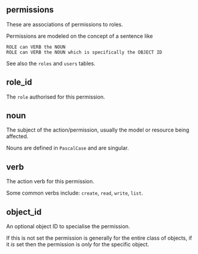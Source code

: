 ## permissions

These are associations of permissions to roles.

Permissions are modeled on the concept of a sentence like

```
ROLE can VERB the NOUN
ROLE can VERB the NOUN which is specifically the OBJECT ID
```

See also the ``roles`` and
``users`` tables.

## role_id

The ``role`` authorised for this permission.

## noun

The subject of the action/permission, usually the model or resource being affected.

Nouns are defined in `PascalCase` and are singular.

## verb

The action verb for this permission.

Some common verbs include: `create`, `read`, `write`, `list`.

## object_id

An optional object ID to specialise the permission.

If this is not set the permission is generally for the entire class of objects, if it _is_ set then
the permission is _only_ for the specific object.

